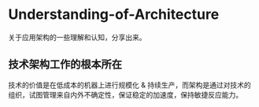 # Understanding-of-Architecture
关于应用架构的一些理解和认知，分享出来。

## 技术架构工作的根本所在
技术的价值是在低成本的机器上进行规模化 & 持续生产，而架构是通过对技术的组织，试图管理来自内外不确定性，保证稳定的加速度，保持敏捷反应能力。
